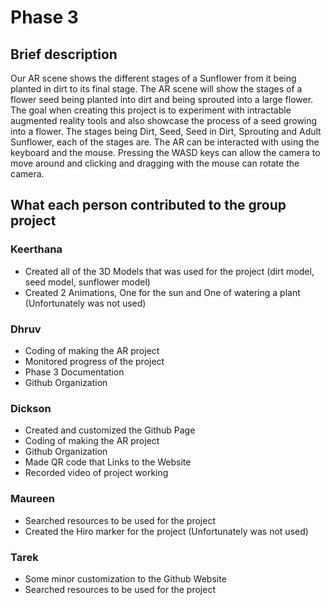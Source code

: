 # Phase 3
## Brief description 
Our AR scene shows the different stages of a Sunflower from it being planted in dirt to its final stage. The AR scene will show the stages of a flower seed being planted into dirt and being sprouted into a large flower. The goal when creating this project is to experiment with intractable augmented reality tools and also showcase the process of a seed growing into a flower. The stages being Dirt, Seed, Seed in Dirt, Sprouting and Adult Sunflower, each of the stages are. The AR can be interacted with using the keyboard and the mouse. Pressing the WASD keys can allow the camera to move around and clicking and dragging with the mouse can rotate the camera.

## What each person contributed to the group project

### Keerthana
- Created all of the 3D Models that was used for the project (dirt model, seed model, sunflower model)
- Created 2 Animations, One for the sun and One of watering a plant (Unfortunately was not used)

### Dhruv
- Coding of making the AR project
- Monitored progress of the project
- Phase 3 Documentation
- Github Organization

### Dickson
- Created and customized the Github Page
- Coding of making the AR project
- Github Organization 
- Made QR code that Links to the Website
- Recorded video of project working

### Maureen
- Searched resources to be used for the project
- Created the Hiro marker for the project  (Unfortunately was not used)

### Tarek
- Some minor customization to the Github Website
- Searched resources to be used for the project
